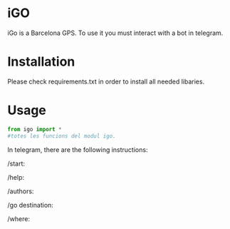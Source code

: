 # iGO

iGo is a Barcelona GPS. To use it you must interact with a bot in telegram.

# Installation

Please check requirements.txt in order to install all needed libaries.

# Usage
```python
from igo import *
#totes les funcions del modul igo.
```
In telegram, there are the following instructions:

/start:

/help:

/authors:

/go destination:

/where:
